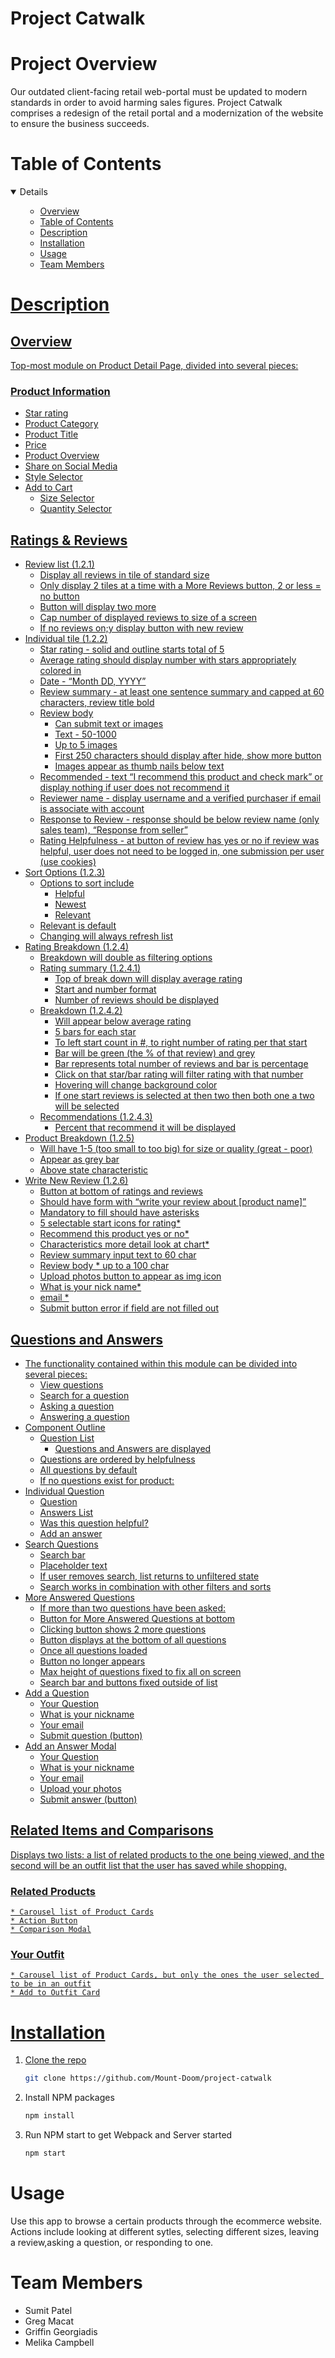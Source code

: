 # Project Catwalk

# Project Overview
Our outdated client-facing retail web-portal must be updated to modern standards in order to avoid harming sales figures. Project Catwalk comprises a redesign of the retail portal and a modernization of the website to ensure the business succeeds.


# Table of Contents
<details open="open">
    <ol>
      <ul>
        <li> <a href="#Overview">Overview </li>
        <li> <a href="#Table of Contents">Table of Contents</li>
        <li> <a href="#Description">Description </li>
        <li> <a href="#Installation">Installation </li>
        <li> <a href="#Usage">Usage </li>
        <li> <a href="#Team Members">Team Members </li>
      </ul>
    </ol>
</details>


# Description
## Overview
Top-most module on Product Detail Page, divided into several pieces:
### Product Information
  * Star rating
  * Product Category
  * Product Title
  * Price
  * Product Overview
  * Share on Social Media
  * Style Selector
  * Add to Cart
    * Size Selector
    * Quantity Selector

## Ratings & Reviews
* Review list (1.2.1)
  * Display all reviews in tile of standard size
  * Only display  2 tiles at a time with a More Reviews button, 2 or less = no button
  * Button will display two more
  * Cap number of displayed reviews to size of a screen
  * If no reviews on;y display button with new review
* Individual tile (1.2.2)
  * Star rating - solid and outline starts total of 5
  * Average rating should display number with stars appropriately colored in
  * Date - “Month DD, YYYY”
  * Review summary - at least one sentence summary and capped at 60 characters, review title bold
  * Review body
    * Can submit text or images
    * Text - 50-1000
    * Up to 5 images
    * First 250 characters should display after hide, show more button
    * Images appear as thumb nails below text
  * Recommended - text “I recommend this product and check mark” or display nothing if user does not recommend it
  * Reviewer name - display username and a verified purchaser if email is associate with account
  * Response to Review - response should be below review name (only sales team), “Response from seller”
  * Rating Helpfulness - at button of review has yes or no if review was helpful, user does not need to be logged in, one submission per user (use cookies)
* Sort Options (1.2.3)
  * Options to sort include
    * Helpful
    * Newest
    * Relevant
  * Relevant is default
  * Changing will always refresh list
* Rating Breakdown (1.2.4)
  * Breakdown will double as filtering options
  * Rating summary (1.2.4.1)
    * Top of break down will display average rating
    * Start and number format
    * Number of reviews should be displayed
  * Breakdown (1.2.4.2)
    * Will appear below average rating
    * 5 bars for each star
    * To left start count in #, to right number of rating per that start
    * Bar will be green (the % of that review) and grey
    * Bar represents total number of reviews and bar is percentage
    * Click on that star/bar rating will filter rating with that number
    * Hovering will change background color
    * If one start reviews is selected at then two then both one a two will be selected
  * Recommendations (1.2.4.3)
    * Percent that recommend it will be displayed
* Product Breakdown (1.2.5)
  * Will have 1-5 (too small to too big) for size or quality (great - poor)
  * Appear as grey bar
  * Above state characteristic
* Write New Review (1.2.6)
  * Button at bottom of ratings and reviews
  * Should have form with “write your review about [product name]”
  * Mandatory to fill should have asterisks
  * 5 selectable start icons for rating*
  * Recommend this product yes or no*
  * Characteristics more detail look at chart*
  * Review summary input text to 60 char
  * Review body * up to a 100 char
  * Upload photos button to appear as img icon
  * What is your nick name*
  * email *
  * Submit button error if field are not filled out

## Questions and Answers
* The functionality contained within this module can be divided into several pieces:
    * View questions
    * Search for a question
    * Asking a question
    * Answering a question
* Component Outline
  * Question List
    * Questions and Answers are displayed
  * Questions are ordered by helpfulness
  * All questions by default
  * If no questions exist for product:
* Individual Question
  * Question
  * Answers List
  * Was this question helpful?
  * Add an answer
* Search Questions
  * Search bar
  * Placeholder text
  * If user removes search, list returns to unfiltered state
  * Search works in combination with other filters and sorts
* More Answered Questions
  * If more than two questions have been asked:
  * Button for More Answered Questions at bottom
  * Clicking button shows 2 more questions
  * Button displays at the bottom of all questions
  * Once all questions loaded
  * Button no longer appears
  * Max height of questions fixed to fix all on screen
  * Search bar and buttons fixed outside of list
* Add a Question
  * Your Question
  * What is your nickname
  * Your email
  * Submit question (button)
* Add an Answer Modal
  * Your Question
  * What is your nickname
  * Your email
  * Upload your photos
  * Submit answer (button)

## Related Items and Comparisons
Displays two lists: a list of related products to the one being viewed, and the second will be an outfit list that the user has saved while shopping.
  ### Related Products
    * Carousel list of Product Cards
    * Action Button
    * Comparison Modal
  ### Your Outfit
    * Carousel list of Product Cards, but only the ones the user selected to be in an outfit
    * Add to Outfit Card


# Installation
1. Clone the repo
   ```sh
   git clone https://github.com/Mount-Doom/project-catwalk
   ```
2. Install NPM packages
   ```sh
   npm install
3. Run NPM start to get Webpack and Server started
   ```sh
   npm start


# Usage
Use this app to browse a certain products through the ecommerce website. Actions include looking at different sytles, selecting different sizes,
leaving a review,asking a question, or responding to one.


# Team Members
* Sumit Patel
* Greg Macat
* Griffin Georgiadis
* Melika Campbell


